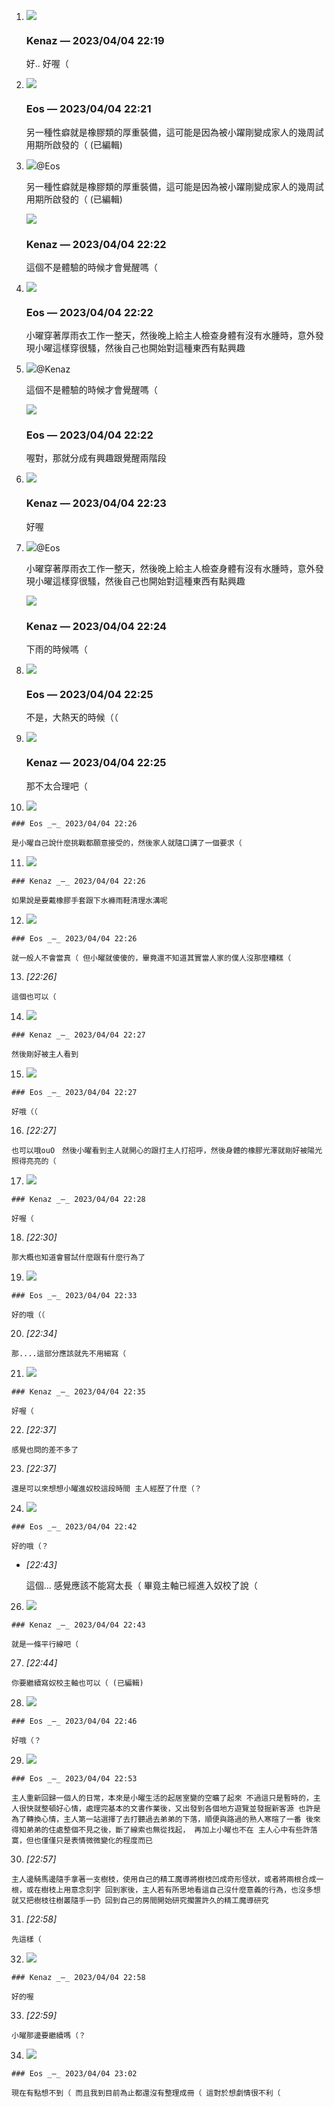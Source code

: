 1.  ![](https://cdn.discordapp.com/avatars/797346571649155073/645357c7092dc481ae3454a29da0d9ea.webp?size=80)
    
    ### Kenaz _—_ 2023/04/04 22:19
    
    好.. 好喔（
    
2.  ![](https://cdn.discordapp.com/avatars/550916616838184970/a0903e11f03f04c5b8f1207d26ee8733.webp?size=80)
    
    ### Eos _—_ 2023/04/04 22:21
    
    另一種性癖就是橡膠類的厚重裝備，這可能是因為被小躍剛變成家人的幾周試用期所啟發的（ (已編輯)
    
3.  ![](https://cdn.discordapp.com/avatars/550916616838184970/a0903e11f03f04c5b8f1207d26ee8733.webp?size=16)@Eos
    
    另一種性癖就是橡膠類的厚重裝備，這可能是因為被小躍剛變成家人的幾周試用期所啟發的（ (已編輯)
    
    ![](https://cdn.discordapp.com/avatars/797346571649155073/645357c7092dc481ae3454a29da0d9ea.webp?size=80)
    
    ### Kenaz _—_ 2023/04/04 22:22
    
    這個不是體驗的時候才會覺醒嗎（
    
4.  ![](https://cdn.discordapp.com/avatars/550916616838184970/a0903e11f03f04c5b8f1207d26ee8733.webp?size=80)
    
    ### Eos _—_ 2023/04/04 22:22
    
    小曜穿著厚雨衣工作一整天，然後晚上給主人檢查身體有沒有水腫時，意外發現小曜這樣穿很騷，然後自己也開始對這種東西有點興趣
    
5.  ![](https://cdn.discordapp.com/avatars/797346571649155073/645357c7092dc481ae3454a29da0d9ea.webp?size=16)@Kenaz
    
    這個不是體驗的時候才會覺醒嗎（
    
    ![](https://cdn.discordapp.com/avatars/550916616838184970/a0903e11f03f04c5b8f1207d26ee8733.webp?size=80)
    
    ### Eos _—_ 2023/04/04 22:22
    
    喔對，那就分成有興趣跟覺醒兩階段
    
6.  ![](https://cdn.discordapp.com/avatars/797346571649155073/645357c7092dc481ae3454a29da0d9ea.webp?size=80)
    
    ### Kenaz _—_ 2023/04/04 22:23
    
    好喔
    
7.  ![](https://cdn.discordapp.com/avatars/550916616838184970/a0903e11f03f04c5b8f1207d26ee8733.webp?size=16)@Eos
    
    小曜穿著厚雨衣工作一整天，然後晚上給主人檢查身體有沒有水腫時，意外發現小曜這樣穿很騷，然後自己也開始對這種東西有點興趣
    
    ![](https://cdn.discordapp.com/avatars/797346571649155073/645357c7092dc481ae3454a29da0d9ea.webp?size=80)
    
    ### Kenaz _—_ 2023/04/04 22:24
    
    下雨的時候嗎（
    
8.  ![](https://cdn.discordapp.com/avatars/550916616838184970/a0903e11f03f04c5b8f1207d26ee8733.webp?size=80)
    
    ### Eos _—_ 2023/04/04 22:25
    
    不是，大熱天的時候（（
    
9.  ![](https://cdn.discordapp.com/avatars/797346571649155073/645357c7092dc481ae3454a29da0d9ea.webp?size=80)
    
    ### Kenaz _—_ 2023/04/04 22:25
    
    那不太合理吧（
    
10.  ![](https://cdn.discordapp.com/avatars/550916616838184970/a0903e11f03f04c5b8f1207d26ee8733.webp?size=80)
    
    ### Eos _—_ 2023/04/04 22:26
    
    是小曜自己說什麼挑戰都願意接受的，然後家人就隨口講了一個要求（
    
11.  ![](https://cdn.discordapp.com/avatars/797346571649155073/645357c7092dc481ae3454a29da0d9ea.webp?size=80)
    
    ### Kenaz _—_ 2023/04/04 22:26
    
    如果說是要戴橡膠手套跟下水褲雨鞋清理水溝呢
    
12.  ![](https://cdn.discordapp.com/avatars/550916616838184970/a0903e11f03f04c5b8f1207d26ee8733.webp?size=80)
    
    ### Eos _—_ 2023/04/04 22:26
    
    就一般人不會當真（ 但小曜就傻傻的，畢竟還不知道其實當人家的僕人沒那麼糟糕（
    
13.  _[_22:26_]_
    
    這個也可以（
    
14.  ![](https://cdn.discordapp.com/avatars/797346571649155073/645357c7092dc481ae3454a29da0d9ea.webp?size=80)
    
    ### Kenaz _—_ 2023/04/04 22:27
    
    然後剛好被主人看到
    
15.  ![](https://cdn.discordapp.com/avatars/550916616838184970/a0903e11f03f04c5b8f1207d26ee8733.webp?size=80)
    
    ### Eos _—_ 2023/04/04 22:27
    
    好哦（（
    
16.  _[_22:27_]_
    
    也可以哦ouO　然後小曜看到主人就開心的跟打主人打招呼，然後身體的橡膠光澤就剛好被陽光照得亮亮的（
    
17.  ![](https://cdn.discordapp.com/avatars/797346571649155073/645357c7092dc481ae3454a29da0d9ea.webp?size=80)
    
    ### Kenaz _—_ 2023/04/04 22:28
    
    好喔（
    
18.  _[_22:30_]_
    
    那大概也知道會嘗試什麼跟有什麼行為了
    
19.  ![](https://cdn.discordapp.com/avatars/550916616838184970/a0903e11f03f04c5b8f1207d26ee8733.webp?size=80)
    
    ### Eos _—_ 2023/04/04 22:33
    
    好的哦（（
    
20.  _[_22:34_]_
    
    那....這部分應該就先不用細寫（
    
21.  ![](https://cdn.discordapp.com/avatars/797346571649155073/645357c7092dc481ae3454a29da0d9ea.webp?size=80)
    
    ### Kenaz _—_ 2023/04/04 22:35
    
    好喔（
    
22.  _[_22:37_]_
    
    感覺也問的差不多了
    
23.  _[_22:37_]_
    
    還是可以來想想小曜進奴校這段時間 主人經歷了什麼（？
    
24.  ![](https://cdn.discordapp.com/avatars/550916616838184970/a0903e11f03f04c5b8f1207d26ee8733.webp?size=80)
    
    ### Eos _—_ 2023/04/04 22:42
    
    好的哦（？
    

-   _[_22:43_]_
    
    這個... 感覺應該不能寫太長（ 畢竟主軸已經進入奴校了說（
    

26.  ![](https://cdn.discordapp.com/avatars/797346571649155073/645357c7092dc481ae3454a29da0d9ea.webp?size=80)
    
    ### Kenaz _—_ 2023/04/04 22:43
    
    就是一條平行線吧（
    
27.  _[_22:44_]_
    
    你要繼續寫奴校主軸也可以（ (已編輯)
    
28.  ![](https://cdn.discordapp.com/avatars/550916616838184970/a0903e11f03f04c5b8f1207d26ee8733.webp?size=80)
    
    ### Eos _—_ 2023/04/04 22:46
    
    好哦（？
    
29.  ![](https://cdn.discordapp.com/avatars/550916616838184970/a0903e11f03f04c5b8f1207d26ee8733.webp?size=80)
    
    ### Eos _—_ 2023/04/04 22:53
    
    主人重新回歸一個人的日常，本來是小曜生活的起居室變的空曠了起來 不過這只是暫時的，主人很快就整頓好心情，處理完基本的文書作業後，又出發到各個地方遊覽並發掘新客源 也許是為了轉換心情，主人第一站選擇了去打聽過去弟弟的下落，順便與路過的熟人寒暄了一番 後來得知弟弟的住處整個不見之後，斷了線索也無從找起， 再加上小曜也不在 主人心中有些許落寞，但也僅僅只是表情微微變化的程度而已
    
30.  _[_22:57_]_
    
    主人邊騎馬邊隨手拿著一支樹枝，使用自己的精工魔導將樹枝凹成奇形怪狀，或者將兩根合成一根，或在樹枝上用意念刻字 回到家後，主人若有所思地看這自己沒什麼意義的行為，也沒多想就又把樹枝往樹叢隨手一扔 回到自己的房間開始研究擱置許久的精工魔導研究
    
31.  _[_22:58_]_
    
    先這樣（
    
32.  ![](https://cdn.discordapp.com/avatars/797346571649155073/645357c7092dc481ae3454a29da0d9ea.webp?size=80)
    
    ### Kenaz _—_ 2023/04/04 22:58
    
    好的喔
    
33.  _[_22:59_]_
    
    小曜那邊要繼續嗎（？
    
34.  ![](https://cdn.discordapp.com/avatars/550916616838184970/a0903e11f03f04c5b8f1207d26ee8733.webp?size=80)
    
    ### Eos _—_ 2023/04/04 23:02
    
    現在有點想不到（ 而且我到目前為止都還沒有整理成冊（ 這對於想劇情很不利（